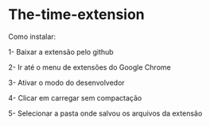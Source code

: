 # The-time-extension

<h>Como instalar:</h>

<p>1- Baixar a extensão pelo github</p>
<p>2- Ir até o menu de extensões do Google Chrome</p>
<p>3- Ativar o modo do desenvolvedor</p>
<p>4- Clicar em carregar sem compactação</p>
<p>5- Selecionar a pasta onde salvou os arquivos da extensão</p>
